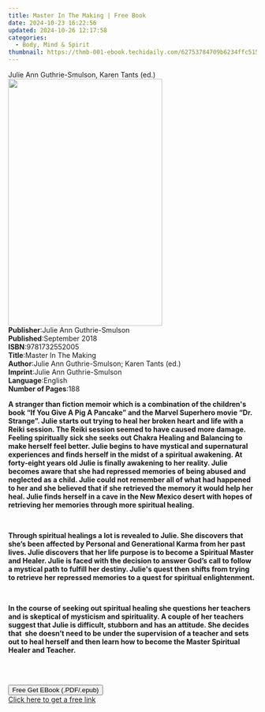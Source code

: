 ```yaml
---
title: Master In The Making | Free Book
date: 2024-10-23 16:22:56
updated: 2024-10-26 12:17:58
categories:
  - Body, Mind & Spirit
thumbnail: https://thmb-001-ebook.techidaily.com/62753784709b6234ffc515cc18413f7b3265ccfcbfedde9767623fa363cd539c.jpg
---
```

<main id="book-container">
  <div class="flex flex-col">
    <div class="book-brief flex-1 py-6 px-4 sm:p-6 md:py-10 md:px-8">
      <!-- brief-->
      <div class="book-brief-main">
        Julie Ann Guthrie-Smulson, Karen Tants (ed.)
      </div>
    </div>
    <div
      class="book-meta-info flex-1 grid gap-4 col-start-1 col-end-3 row-start-1 sm:mb-6 sm:grid-cols-4 lg:gap-6 lg:col-start-2 lg:row-end-6 lg:row-span-6 lg:mb-0"
    >
      <div
        class="book-meta-info-left place-content-center mt-4 p-4 text-sm leading-6 col-start-2 col-span-2 dark:text-slate-400"
      >
        <img
          class="w-full h-500 object-cover rounded-lg sm:h-255 sm:col-span-2 lg:col-span-full"
          src="https://img-001-ebook.techidaily.com/fe9531300f154db331a16637b1fbe54ed8e747142853cd8d3c7fba289932c67e.jpg"
          alt=""
          width="312"
          height="500"
        />
      </div>
      <div
        class="book-meta-info-right mt-2 col-start-1 row-start-2 col-span-3 self-center"
      >
        <!-- meta data  -->
        <div class="flex flex-col px-4 md:px-8">
          <div class="flex-1">
            <strong>Publisher</strong>:<span class="px-2"
              >Julie Ann Guthrie-Smulson</span
            >
          </div>
          <div class="flex-1">
            <strong>Published</strong>:<span class="px-2">September 2018</span>
          </div>
          <div class="flex-1">
            <strong>ISBN</strong>:<span class="px-2">9781732552005</span>
          </div>
          <div class="flex-1">
            <strong>Title</strong>:<span class="px-2"
              >Master In The Making</span
            >
          </div>
          <div class="flex-1">
            <strong>Author</strong>:<span class="px-2"
              >Julie Ann Guthrie-Smulson; Karen Tants (ed.)</span
            >
          </div>
          <div class="flex-1">
            <strong>Imprint</strong>:<span class="px-2"
              >Julie Ann Guthrie-Smulson</span
            >
          </div>
          <div class="flex-1">
            <strong>Language</strong>:<span class="px-2">English</span>
          </div>
          <div class="flex-1">
            <strong>Number of Pages</strong>:<span class="px-2">188</span>
          </div>
        </div>
      </div>
    </div>
    <div class="book-description flex-1 py-6 px-4 sm:p-6 md:py-10 md:px-8">
      <div class="book-description-main">
        <div accordion-content="" id="description">
          <p>
            <strong
              >A stranger than fiction memoir which is a combination of the
              children's book “If You Give A Pig A Pancake” and the Marvel
              Superhero movie “Dr. Strange”. Julie starts out trying to heal her
              broken heart and life with a Reiki session. The Reiki session
              seemed to have caused more damage. Feeling spiritually sick she
              seeks out Chakra Healing and Balancing to make herself feel
              better. Julie begins to have mystical and supernatural experiences
              and finds herself in the midst of a spiritual awakening. At
              forty-eight years old Julie is finally awakening to her reality.
              Julie becomes aware that she had repressed memories of being
              abused and neglected as a child. Julie could not remember all of
              what had happened to her and she believed that if she retrieved
              the memory it would help her heal. Julie finds herself in a cave
              in the New Mexico desert with hopes of retrieving her memories
              through more spiritual healing.</strong
            >
          </p>
          <p>&nbsp;</p>
          <p>
            <strong
              >Through spiritual healings a lot is revealed to Julie. She
              discovers that she’s been affected by Personal and Generational
              Karma from her past lives. Julie discovers that her life purpose
              is to become a Spiritual Master and Healer. Julie is faced with
              the decision to answer God’s call to follow a mystical path to
              fulfill her destiny. Julie's quest then shifts from trying to
              retrieve her repressed memories to a quest for spiritual
              enlightenment.</strong
            >
          </p>
          <p>&nbsp;</p>
          <p>
            <strong
              >In the course of seeking out spiritual healing she questions her
              teachers and is skeptical of mysticism and spirituality. A couple
              of her teachers suggest that Julie is difficult, stubborn and has
              an attitude. She decides that &nbsp;she doesn’t need to be under
              the supervision of a teacher and sets out to heal herself and then
              learn how to become the Master Spiritual Healer and
              Teacher.</strong
            >
          </p>
          <p><br />&nbsp;</p>
        </div>
        <div class="accordion-fader"></div>
      </div>
    </div>
    <div class="book-excerpts flex-1 py-6 px-4 sm:p-6 md:py-10 md:px-8"></div>
    <div
      class="book-about-author flex-1 py-6 px-4 sm:p-6 md:py-10 md:px-8"
    ></div>
    <div class="book-free-get flex-1 py-6 px-4 sm:p-6 md:py-10 md:px-8">
      <button
        id="btn-free-get"
        class="bg-blue-500 hover:bg-blue-700 text-white font-bold py-2 px-4 rounded"
      >
        Free Get EBook (.PDF/.epub)
      </button>
      <div id="countdown-display" class="px-2 text-lg mt-2"></div>
      <a
        id="free-link"
        class="hidden bg-blue-500 hover:bg-blue-700 text-white font-bold py-2 px-4 rounded"
        href="https://www.ebooks.com/en-us/book/209864241/master-in-the-making/julie-ann-guthrie-smulson/"
        target="_blank"
        >Click here to get a free link</a
      >
    </div>
    <script>
      let countdownTime = 0;
      let countdownInterval = null;
      document
        .getElementById('btn-free-get')
        .addEventListener('click', startCountdown);
      function startCountdown() {
        countdownTime = new Date().getTime() + 60000 * 3;
        countdownInterval = setInterval(updateCountdown, 1000);
        document.getElementById('btn-free-get').disabled = true;
        document
          .getElementById('btn-free-get')
          .classList.add('bg-gray-500', 'cursor-not-allowed');
      }
      function updateCountdown() {
        let currentTime = new Date().getTime();
        let timeLeft = countdownTime - currentTime;
        let secondsLeft = Math.floor(timeLeft / 1000);
        document.getElementById('countdown-display').innerHTML =
          `Remaining time: ${secondsLeft} seconds.`;
        if (secondsLeft <= 0) {
          clearInterval(countdownInterval);
          document.getElementById('btn-free-get').classList.add('hidden');
          document.getElementById('free-link').classList.remove('hidden');
          document.getElementById('countdown-display').innerHTML = '';
        }
      }
    </script>
  </div>
</main>
